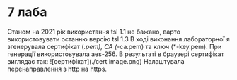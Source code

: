 # 7 лаба

Станом на 2021 рік використання tsl 1.1 не бажано, варто використовувати останню версію tsl 1.3
В ході виконання лабораторної я згенерувала сертифікат (*.pem), CA (*-ca.pem) та ключ (*-key.pem).
При генерації використовувала aes-256. 
В результаті в браузері сертифікат виглядає так:
![сертифікат](./cert image.png)
Налаштувала перенаправлення з http на https.